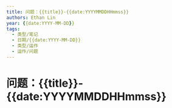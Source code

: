 ```yaml
---
title: 问题：{{title}}-{{date:YYYYMMDDHHmmss}}
authors: Ethan Lin
year: {{date:YYYY-MM-DD}}
tags:
  - 类型/笔记
  - 日期/{{date:YYYY-MM-DD}}
  - 类型/运作
  - 运作/问题
---
```

# 问题：{{title}}-{{date:YYYYMMDDHHmmss}}

